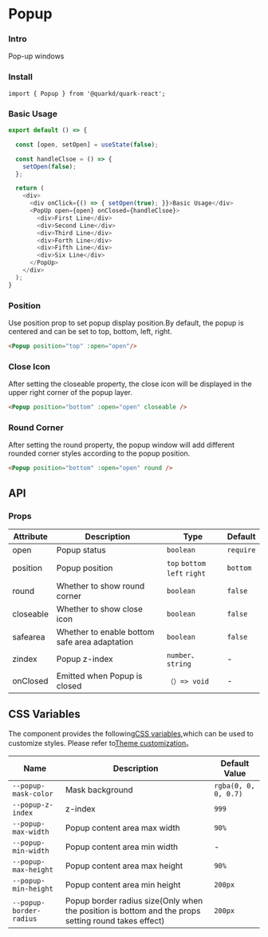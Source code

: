 # Popup

### Intro

Pop-up windows

### Install


```tsx
import { Popup } from '@quarkd/quark-react';
```

### Basic Usage

```js
export default () => {

  const [open, setOpen] = useState(false);

  const handleClsoe = () => {
    setOpen(false);
  };

  return (
    <div>
      <div onClick={() => { setOpen(true); }}>Basic Usage</div>
      <PopUp open={open} onClosed={handleClsoe}>
        <div>First Line</div>
        <div>Second Line</div>
        <div>Third Line</div>
        <div>Forth Line</div>
        <div>Fifth Line</div>
        <div>Six Line</div>
      </PopUp>
    </div>
  );
}
```

### Position

Use position prop to set popup display position.By default, the popup is centered and can be set to top, bottom, left, right.

```html
<Popup position="top" :open="open"/>
```

### Close Icon

After setting the closeable property, the close icon will be displayed in the upper right corner of the popup layer.

```html
<Popup position="bottom" :open="open" closeable />
```

### Round Corner

After setting the round property, the popup window will add different rounded corner styles according to the popup position.

```html
<Popup position="bottom" :open="open" round />
```

## API

### Props

| Attribute         | Description                         | Type   | Default          |
|--------------|----------------------------------|--------|------------------|
| open         | Popup status | `boolean`                |         `require`    |
| position        | Popup position | `top` `bottom` `left` `right` |  `bottom`|
| round      | Whether to show round corner| `boolean`                   | `false`
| closeable         | Whether to show close icon |` boolean  `              |        `false`     |
| safearea         | Whether to enable bottom safe area adaptation | `boolean`     |          `false`   |
| zindex         | Popup z-index | `number、string   `          |      -       |
| onClosed         | Emitted when Popup is closed  |      `（）=> void`    | - |


## CSS Variables

The component provides the following[CSS variables](https://developer.mozilla.org/zh-CN/docs/Web/CSS/Using_CSS_custom_properties),which can be used to customize styles. Please refer to[Theme customization](#/zh-CN/guide/theme)。

| Name                     | Description                               | Default Value       |
| ------------------------ | ----------------------------------- | --------------- |
| `--popup-mask-color`       | Mask background                       |    `rgba(0, 0, 0, 0.7)` |
| `--popup-z-index`       | z-index                     |    `999`|
| `--popup-max-width`       | Popup content area max width                       |    `90%`|
| `--popup-min-width`       | Popup content area min width              |    - |
| `--popup-max-height`       | Popup content area max height            |    `90%`|
| `--popup-min-height`       | Popup content area min height            |    `200px`|
| `--popup-border-radius`       | Popup border radius size(Only when the position is bottom and the props setting round takes effect)                     |    `200px`|

